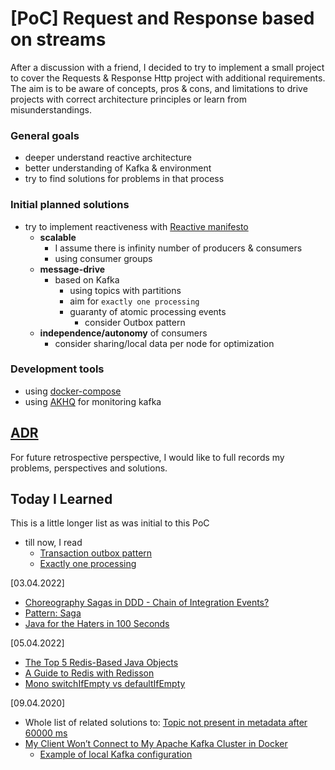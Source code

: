 # [PoC] Request and Response based on streams

After a discussion with a friend, I decided to try to implement a small project to cover the Requests & Response Http project with additional requirements.
The aim is to be aware of concepts, pros & cons, and limitations to drive projects with correct architecture principles or learn from misunderstandings.

### General goals
* deeper understand reactive architecture
* better understanding of Kafka & environment
* try to find solutions for problems in that process

### Initial planned solutions 
* try to implement reactiveness with [Reactive manifesto](https://www.reactivemanifesto.org/)
  * **scalable**
      * I assume there is infinity number of producers & consumers
      * using consumer groups
  * **message-drive**
    * based on Kafka
      * using topics with partitions
      * aim for `exactly one processing`
      * guaranty of atomic processing events
          * consider Outbox pattern
  * **independence/autonomy** of consumers 
    * consider sharing/local data per node for optimization

### Development tools
* using [docker-compose](https://docs.docker.com/compose/)
* using [AKHQ](https://github.com/tchiotludo/akhq) for monitoring kafka

## [ADR](doc/adr/)

For future retrospective perspective, I would like to full records my problems, perspectives and solutions.

## Today I Learned

This is a little longer list as was initial to this PoC
* till now, I read
    * [Transaction outbox pattern](https://microservices.io/patterns/data/transactional-outbox.html)
    * [Exactly one processing](https://www.confluent.io/blog/exactly-once-semantics-are-possible-heres-how-apache-kafka-does-it/)

[03.04.2022]

* [Choreography Sagas in DDD - Chain of Integration Events?](https://stackoverflow.com/questions/63597403/choreography-sagas-in-ddd-chain-of-integration-events)
* [Pattern: Saga](https://microservices.io/patterns/data/saga.html)
* [Java for the Haters in 100 Seconds](https://www.youtube.com/watch?v=m4-HM_sCvtQ)


[05.04.2022]

* [The Top 5 Redis-Based Java Objects](https://redisson.org/articles/the-top-5-redis-based-objects-used-in-java.html)
* [A Guide to Redis with Redisson](https://www.baeldung.com/redis-redisson)
* [Mono switchIfEmpty vs defaultIfEmpty](https://tedblob.com/mono-switchifempty-vs-defaultifempty/)

[09.04.2020]

* Whole list of related solutions to: [Topic not present in metadata after 60000 ms](https://stackoverflow.com/questions/63714401/org-apache-kafka-common-errors-timeoutexception-topic-not-present-in-metadata-a)
* [My Client Won’t Connect to My Apache Kafka Cluster in Docker](https://www.confluent.io/blog/kafka-client-cannot-connect-to-broker-on-aws-on-docker-etc/)
  * [Example of local Kafka configuration](https://github.com/confluentinc/cp-all-in-one)
